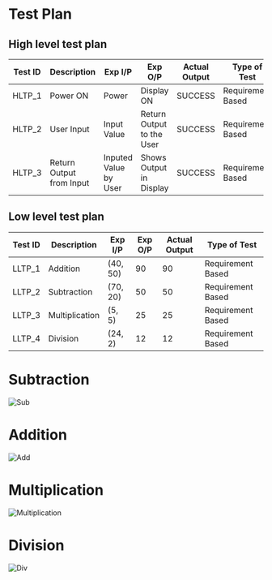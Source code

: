 
# Test Plan
## High level test plan
|Test ID | Description | Exp I/P | Exp O/P | Actual Output | Type of Test
|--------|-------------|---------|---------|------------|-------------
| HLTP_1 | Power ON | Power | Display ON | SUCCESS | Requirement Based 
| HLTP_2 | User Input | Input Value | Return Output to the User | SUCCESS | Requirement Based            
| HLTP_3 | Return Output from Input | Inputed Value by User | Shows Output in Display | SUCCESS | Requirement Based

## Low level test plan
|Test ID | Description | Exp I/P | Exp O/P | Actual Output | Type of Test
|--------|-------------|---------|---------|------------|-------------
| LLTP_1 | Addition | (40, 50) | 90 | 90 | Requirement Based        
| LLTP_2 | Subtraction | (70, 20) | 50 | 50 | Requirement Based        
| LLTP_3 | Multiplication | (5, 5) | 25 | 25 | Requirement Based         
| LLTP_4 | Division | (24, 2) | 12 | 12 | Requirement Based

# Subtraction
![Sub](https://user-images.githubusercontent.com/94363214/144429086-9b12e98b-aa94-4768-b50d-8ad4a5ebc68d.png)

# Addition
![Add](https://user-images.githubusercontent.com/94363214/144429103-a3287618-7549-4543-be84-00cdc4f6844a.png)

# Multiplication
![Multiplication](https://user-images.githubusercontent.com/94363214/144429112-e00525da-5dc0-4d79-8f67-39cd839b62a2.png)

# Division
![Div](https://user-images.githubusercontent.com/94363214/144429122-7948171c-d823-471f-af27-398f64c8cb0e.png)
